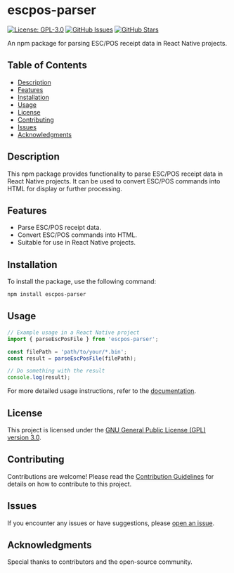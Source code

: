 # escpos-parser

[![License: GPL-3.0](https://img.shields.io/badge/license-GPL--3.0-blue.svg)](https://opensource.org/licenses/GPL-3.0)
[![GitHub Issues](https://img.shields.io/github/issues/caferyukseloglu/escpos-parser)](https://github.com/caferyukseloglu/escpos-parser/issues)
[![GitHub Stars](https://img.shields.io/github/stars/caferyukseloglu/escpos-parser)](https://github.com/caferyukseloglu/escpos-parser/stargazers)

An npm package for parsing ESC/POS receipt data in React Native projects.

## Table of Contents

- [Description](#description)
- [Features](#features)
- [Installation](#installation)
- [Usage](#usage)
- [License](#license)
- [Contributing](#contributing)
- [Issues](#issues)
- [Acknowledgments](#acknowledgments)

## Description

This npm package provides functionality to parse ESC/POS receipt data in React Native projects. It can be used to convert ESC/POS commands into HTML for display or further processing.

## Features

- Parse ESC/POS receipt data.
- Convert ESC/POS commands into HTML.
- Suitable for use in React Native projects.

## Installation

To install the package, use the following command:

```bash
npm install escpos-parser
```

## Usage

```javascript
// Example usage in a React Native project
import { parseEscPosFile } from 'escpos-parser';

const filePath = 'path/to/your/*.bin';
const result = parseEscPosFile(filePath);

// Do something with the result
console.log(result);
```

For more detailed usage instructions, refer to the [documentation](#).

## License

This project is licensed under the [GNU General Public License (GPL) version 3.0](LICENSE).

## Contributing

Contributions are welcome! Please read the [Contribution Guidelines](CONTRIBUTING.md) for details on how to contribute to this project.

## Issues

If you encounter any issues or have suggestions, please [open an issue](https://github.com/caferyukseloglu/escpos-parser/issues).

## Acknowledgments

Special thanks to contributors and the open-source community.